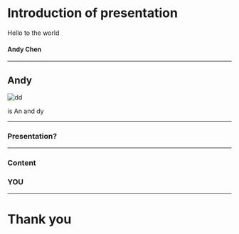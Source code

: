 # Introduction of presentation
Hello to the world

#### Andy Chen


---

## Andy

![dd]()

is An and dy

---

### Presentation?

---

### Content

### YOU

---

# Thank you